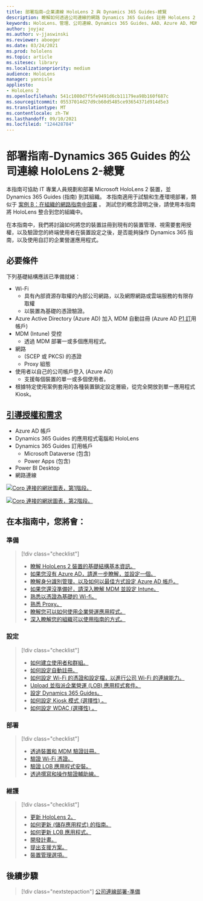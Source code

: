 ```yaml
---
title: 部署指南–企業連線 HoloLens 2 與 Dynamics 365 Guides-總覽
description: 瞭解如何透過公司連線的網路 Dynamics 365 Guides 註冊 HoloLens 2 裝置。
keywords: HoloLens、管理、公司連線、Dynamics 365 Guides、AAD、Azure AD、MDM、行動裝置管理
author: joyjaz
ms.author: v-jjaswinski
ms.reviewer: aboeger
ms.date: 03/24/2021
ms.prod: hololens
ms.topic: article
ms.sitesec: library
ms.localizationpriority: medium
audience: HoloLens
manager: yannisle
appliesto:
- HoloLens 2
ms.openlocfilehash: 541c1080d7f5fe9491d6cb11179ea98b160f687c
ms.sourcegitcommit: 05537014d27d9cb60d5485ce93654371d914d5e3
ms.translationtype: MT
ms.contentlocale: zh-TW
ms.lasthandoff: 09/10/2021
ms.locfileid: "124428784"
---
```

# <a name="deployment-guide---corporate-connected-hololens-2-with-dynamics-365-guides---overview"></a>部署指南-Dynamics 365 Guides 的公司連線 HoloLens 2-總覽

本指南可協助 IT 專業人員規劃和部署 Microsoft HoloLens 2 裝置，並 Dynamics 365 Guides (指南) 到其組織。 本指南適用于試驗和生產環境部署，類似于 [案例 B：在組織的網路指南中部署](/hololens/common-scenarios#scenario-b-deploy-inside-your-organizations-network) 。 測試您的概念證明之後，請使用本指南將 HoloLens 整合到您的組織中。

在本指南中，我們將討論如何將您的裝置註冊到現有的裝置管理、視需要套用授權，以及驗證您的終端使用者在裝置設定之後，是否能夠操作 Dynamics 365 指南，以及使用自訂的企業營運應用程式。 

## <a name="prerequisites"></a>必要條件

下列基礎結構應該已準備就緒：
- Wi-Fi
    - 具有內部資源存取權的內部公司網路，以及網際網路或雲端服務的有限存取權
    - 以裝置為基礎的憑證驗證。
- Azure Active Directory (Azure AD) 加入 MDM 自動註冊 (Azure AD [P1 訂](/azure/active-directory/fundamentals/active-directory-whatis)用帳戶) 
- MDM (Intune) 受控
    - 透過 MDM 部署一或多個應用程式。
- 網路 
    -  (SCEP 或 PKCS) 的憑證
    - Proxy 組態
- 使用者以自己的公司帳戶登入 (Azure AD) 
    - 支援每個裝置的單一或多個使用者。
- 根據特定使用案例套用的各種裝置鎖定設定層級，從完全開放到單一應用程式 Kiosk。

## <a name="guides-licensing-and-requirements"></a>[引導授權和需求](/dynamics365/mixed-reality/guides/requirements#licensing-and-product-requirements)

- Azure AD 帳戶
- Dynamics 365 Guides 的應用程式電腦和 HoloLens
- Dynamics 365 Guides 訂用帳戶
    - Microsoft Dataverse (包含) 
    - Power Apps (包含) 
- Power BI Desktop
- 網路連線

[![Corp 連接的網狀圖表，第1階段。 ](./images/deployment-guides-revised-scenario-b-01-1.png)](./images/deployment-guides-revised-scenario-b-01-1.png#lightbox)

[![Corp 連接的網狀圖表，第2階段。 ](./images/deployment-guides-revised-scenario-b-02-1.png)](./images/deployment-guides-revised-scenario-b-02-1.png#lightbox)

## <a name="in-this-guide-you-will"></a>在本指南中，您將會：
### <a name="prepare"></a>準備
> [!div class="checklist"]
>- [瞭解 HoloLens 2 裝置的基礎結構基本資訊。](hololens2-corp-connected-prepare.md#infrastructure-essentials)
>- [如果您沒有 Azure AD，請進一步瞭解，並設定一個。](hololens2-corp-connected-prepare.md#azure-active-directory)
>- [瞭解身分識別管理，以及如何以最佳方式設定 Azure AD 帳戶。](hololens2-corp-connected-prepare.md#identity-management)
>- [如果您還沒準備好，請深入瞭解 MDM 並設定 Intune。](hololens2-corp-connected-prepare.md#mobile-device-management)
>- [熟悉以憑證為基礎的 Wi-fi。](hololens2-corp-connected-prepare.md#certificates)
>- [熟悉 Proxy。](hololens2-corp-connected-prepare.md#proxy)
>- [瞭解您可以如何使用企業營運應用程式。](hololens2-corp-connected-prepare.md#line-of-business-apps)
>- [深入瞭解您的組織可以使用指南的方式。](hololens2-corp-connected-prepare.md#guides-playbook)
### <a name="configure"></a>設定
> [!div class="checklist"]
>- [如何建立使用者和群組。](hololens2-corp-connected-configure.md#azure-users-and-groups)
>- [如何設定自動註冊。](hololens2-corp-connected-configure.md#auto-enrollment-on-hololens-2)
>- [如何設定 Wi-Fi 的憑證和設定檔，以進行公司 Wi-Fi 的連線能力。](hololens2-corp-connected-configure.md#corporate-wi-fi-connectivity)
>- [Upload 並指派企業營運 (LOB) 應用程式套件。](hololens2-corp-connected-configure.md#app-deployment)
>- [設定 Dynamics 365 Guides。](hololens2-corp-connected-configure.md#setup-guides-application-licenses-dataverse-and-authoring)
>- [如何設定 Kiosk 模式 (選擇性) 。](hololens2-corp-connected-configure.md#optional-kiosk-mode)
>- [如何設定 WDAC (選擇性) 。](hololens2-corp-connected-configure.md#optional-wdac)
### <a name="deploy"></a>部署
> [!div class="checklist"]
>-  [透過裝置和 MDM 驗證註冊。](hololens2-corp-connected-deploy.md#enrollment-validation)
>-  [驗證 Wi-Fi 憑證。](hololens2-corp-connected-deploy.md#wi-fi-certificate-validation)
>-  [驗證 LOB 應用程式安裝。](hololens2-corp-connected-deploy.md#validate-lob-app-install)
>-  [透過撰寫和操作驗證輔助線。](hololens2-corp-connected-deploy.md#validate-dynamics-365-guides)
### <a name="maintain"></a>維護
> [!div class="checklist"]
>- [更新 HoloLens 2。](hololens2-corp-connected-maintain.md#update-hololens)
>- [如何更新 (儲存應用程式) 的指南。](hololens2-corp-connected-maintain.md#how-to-update-dynamics-365-guides-and-other-store-apps)
>- [如何更新 LOB 應用程式。](hololens2-corp-connected-maintain.md#how-to-update-lob-apps) 
>- [開發計畫。](hololens2-corp-connected-maintain.md#development-plan) 
>- [提出支援方案。](hololens2-corp-connected-maintain.md#support-plan)
>- [裝置管理選項。](hololens2-corp-connected-maintain.md#device-management)

## <a name="next-step"></a>後續步驟 
> [!div class="nextstepaction"]
> [公司連線部署-準備](hololens2-corp-connected-prepare.md)

